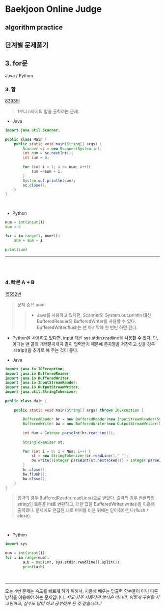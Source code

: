 # Baekjoon Online Judge

## algorithm practice

## 단계별 문제풀기

## 3. for문

Java / Python
<br>

### 3. 합
[8393번](https://www.acmicpc.net/problem/8393) 
> 1부터 n까지의 합을 출력하는 문제.

- Java
```java
import java.util.Scanner;
 
public class Main {
	public static void main(String[] args) {
		Scanner sc = new Scanner(System.in);
		int num = sc.nextInt();
		int sum = 0;
		
		for (int i = 1; i <= num; i++){
			sum = sum + i;
		}
		System.out.println(sum);
		sc.close();
	}
}
```

<br>

- Python
~~~~python
num = int(input())
sum = 0

for i in range(1, num+1):
	sum = sum + i
    
print(sum)
~~~~

---


<br><br>

### 4. 빠른 A + B
[15552번](https://www.acmicpc.net/problem/15552) 
> 문제 중요 point
>>- Java를 사용하고 있다면, Scanner와 System.out.println 대신 BufferedReader와 BufferedWriter를 사용할 수 있다. BufferedWriter.flush는 맨 마지막에 한 번만 하면 된다.
- Python을 사용하고 있다면, input 대신 sys.stdin.readline을 사용할 수 있다. 단, 이때는 맨 끝의 개행문자까지 같이 입력받기 때문에 문자열을 저장하고 싶을 경우 .rstrip()을 추가로 해 주는 것이 좋다.

- Java
~~~java
import java.io.IOException;
import java.io.BufferedReader;
import java.io.BufferedWriter;
import java.io.InputStreamReader;
import java.io.OutputStreamWriter;
import java.util.StringTokenizer;
 
public class Main {
 
	public static void main(String[] args) throws IOException {
 
		BufferedReader br = new BufferedReader(new InputStreamReader(System.in));
		BufferedWriter bw = new BufferedWriter(new OutputStreamWriter(System.out));
 
		int Num = Integer.parseInt(br.readLine());
        
		StringTokenizer st;
 
		for (int i = 0; i < Num; i++) {
			st = new StringTokenizer(br.readLine()," ");
			bw.write((Integer.parseInt(st.nextToken()) + Integer.parseInt(st.nextToken()))+ "\n");
		}
		br.close();
		bw.flush();
		bw.close();
	}
}
~~~

> 입력의 경우 BufferedReader.readLine()으로 받았다.
출력의 경우 반환타입 string인 토큰을 int로 변환하고, 더한 값을 BufferedWriter.write()을 이용해 출력했다.
문제에도 언급된 대로 버퍼를 비운 뒤에는 닫아줘야한다(flush / close).

<br>

- Python
```python
import sys
 
num = int(input())
for i in range(num):
        a,b = map(int, sys.stdin.readline().split())
        print(a+b)

```


<br>

---
오늘 4번 문제는 속도를 빠르게 하기 위해서, 처음에 배우는 입출력 함수들이 아닌 다른 방식을 이용해야 하는 문제입니다.
*저도 자주 사용하던 방식은 아니라, 어떻게 구현할 지 고민하고, 실수도 많이 하고 공부하게 된 것 같습니다..!*
